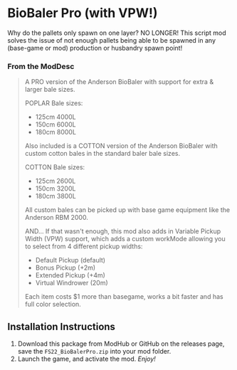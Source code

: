 # BioBaler Pro (with VPW!)
Why do the pallets only spawn on one layer? NO LONGER! This script mod solves the issue of not enough pallets being able to be spawned in any (base-game or mod) production or husbandry spawn point!

### From the ModDesc
> A PRO version of the Anderson BioBaler with support for extra & larger bale sizes.
>
> POPLAR Bale sizes:
> - 125cm 4000L
> - 150cm 6000L
> - 180cm 8000L
>
> Also included is a COTTON version of the Anderson BioBaler with custom cotton bales in the standard baler bale sizes.
>
> COTTON Bale sizes:
> - 125cm 2600L
> - 150cm 3200L
> - 180cm 3800L
>
> All custom bales can be picked up with base game equipment like the Anderson RBM 2000.
>
> AND... If that wasn't enough, this mod also adds in Variable Pickup Width (VPW) support, which adds a custom workMode allowing you to select from 4 different pickup widths:
> - Default Pickup (default)
> - Bonus Pickup (+2m)
> - Extended Pickup (+4m)
> - Virtual Windrower (20m)
>
> Each item costs $1 more than basegame, works a bit faster and has full color selection.


## Installation Instructions
1. Download this package from ModHub or GitHub on the releases page, save the `FS22_BioBalerPro.zip` into your mod folder.
2. Launch the game, and activate the mod.
_Enjoy!_
